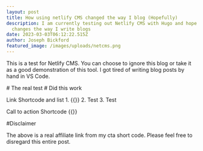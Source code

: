 ```yaml
---
layout: post
title: How using netlify CMS changed the way I blog (Hopefully)
description: I am currently testing out Netlify CMS with Hugo and hope it
  changes the way I write blogs
date: 2023-03-03T06:12:22.515Z
author: Joseph Bickford
featured_image: /images/uploads/netcms.png
---
```

T﻿his is a test for Netlify CMS. You can choose to ignore this blog or take it as a good demonstration of this tool. I got tired of writing blog posts by hand in VS Code.

#﻿ The real test
#﻿ Did this work

L﻿ink Shortcode and list
1﻿. {{<link href="https://thedeveloperpost.com/posts/monetize-blog/" name="Go read about how to monetize your blog after you see this">}}
2﻿. Test
3﻿. Test

C﻿all to action Shortcode
{{<cta title="Get up to 75% off your Hostinger plan right now when you click here!" cta="Sign Up" href="https://hostinger.com?REFERRALCODE=1JOSEPH40">}}

#﻿Disclaimer

T﻿he above is a real affiliate link from my cta short code. Please feel free to disregard this entire post.

